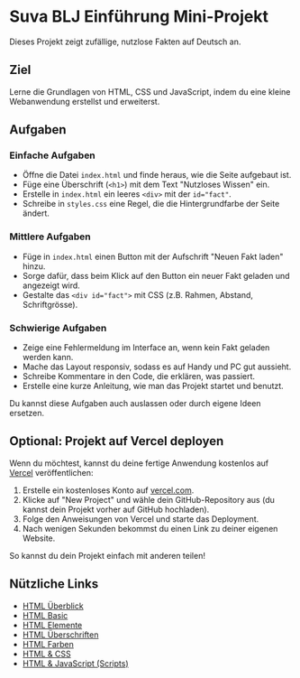 # Suva BLJ Einführung Mini-Projekt

Dieses Projekt zeigt zufällige, nutzlose Fakten auf Deutsch an.
## Ziel

Lerne die Grundlagen von HTML, CSS und JavaScript, indem du eine kleine Webanwendung erstellst und erweiterst.

## Aufgaben

### Einfache Aufgaben

- Öffne die Datei `index.html` und finde heraus, wie die Seite aufgebaut ist.
- Füge eine Überschrift (`<h1>`) mit dem Text "Nutzloses Wissen" ein.
- Erstelle in `index.html` ein leeres `<div>` mit der `id="fact"`.
- Schreibe in `styles.css` eine Regel, die die Hintergrundfarbe der Seite ändert.

### Mittlere Aufgaben

- Füge in `index.html` einen Button mit der Aufschrift "Neuen Fakt laden" hinzu.
- Sorge dafür, dass beim Klick auf den Button ein neuer Fakt geladen und angezeigt wird.
- Gestalte das `<div id="fact">` mit CSS (z\.B\. Rahmen, Abstand, Schriftgrösse).

### Schwierige Aufgaben

- Zeige eine Fehlermeldung im Interface an, wenn kein Fakt geladen werden kann.
- Mache das Layout responsiv, sodass es auf Handy und PC gut aussieht.
- Schreibe Kommentare in den Code, die erklären, was passiert.
- Erstelle eine kurze Anleitung, wie man das Projekt startet und benutzt.

Du kannst diese Aufgaben auch auslassen oder durch eigene Ideen ersetzen.

## Optional: Projekt auf Vercel deployen

Wenn du möchtest, kannst du deine fertige Anwendung kostenlos auf [Vercel](https://vercel.com/) veröffentlichen:

1. Erstelle ein kostenloses Konto auf [vercel.com](https://vercel.com/).
2. Klicke auf "New Project" und wähle dein GitHub-Repository aus (du kannst dein Projekt vorher auf GitHub hochladen).
3. Folge den Anweisungen von Vercel und starte das Deployment.
4. Nach wenigen Sekunden bekommst du einen Link zu deiner eigenen Website.

So kannst du dein Projekt einfach mit anderen teilen!

## Nützliche Links
- [HTML Überblick](https://www.w3schools.com/html/default.asp)
- [HTML Basic](https://www.w3schools.com/html/html_basic.asp)
- [HTML Elemente](https://www.w3schools.com/html/html_elements.asp)
- [HTML Überschriften](https://www.w3schools.com/html/html_headings.asp)
- [HTML Farben](https://www.w3schools.com/html/html_colors.asp)
- [HTML & CSS](https://www.w3schools.com/html/html_css.asp)
- [HTML & JavaScript (Scripts)](https://www.w3schools.com/html/html_scripts.asp)
